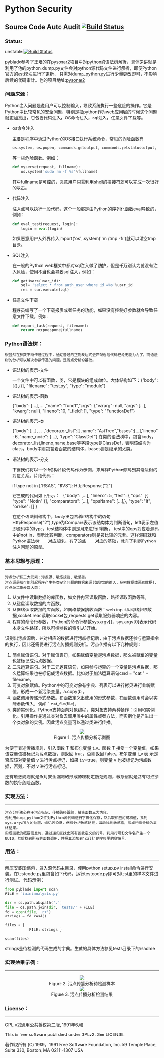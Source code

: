  Python Security
============
 Source Code Auto Audit  [![Build Status](https://travis-ci.org/younggege/pyblade.svg?branch=master)](https://travis-ci.org/younggege/pyblade)
------------------
### Status:

 unstable:[![Build Status](https://travis-ci.org/younggege/pyblade.svg?branch=github_unstable)](https://travis-ci.org/younggege/pyblade)
 
 pyblade参考了王垠的在pysonar2项目中对python的语法树解析，具体来讲就是利用了他的python_dump.py文件会对python源代码文件进行解析，即便Python官方的ast模块进行了更新，
 只需对dump_python.py进行少量更改即可，不影响后续的代码审计。他的项目地址:[pysonar2](https://github.com/yinwang0/pysonar2)

### 问题来源：
Python注入问题是说用户可以控制输入，导致系统执行一些危险的操作。它是Python中比较常见的安全问题，特别是把python作为web应用层的时候这个问题就更加突出，它包括代码注入，OS命令注入，sql注入，任意文件下载等。

* os命令注入

    主要是程序中通过Python的OS接口执行系统命令，常见的危险函数有
    ```python
    os.system, os.popen, commands.getoutput, commands.getstatusoutput, subprocess
    ```
    等一些危险函数。例如：
    ```python
    def myserve(request, fullname):
        os.system('sudo rm -f %s'%fullname)
    ```
    其中fullname是可控的，恶意用户只需利用shell的拼接符就可以完成一次很好的攻击。
    
* 代码注入

    注入点可以执行一段代码，这个一般都是由Python的序列化函数eval导致的，例如：
    ```python
    def eval_test(request, login):
        login = eval(login)
    ```    
    如果恶意用户从外界传入import('os').system('rm /tmp -fr')就可以清空tmp目录。
    
* SQL注入

   在一般的Python web框架中都对sql注入做了防护，但是千万别认为就没有注入风险，使用不当也会导致sql注入，例如：
   ```python
   def getUsers(user_id):
       sql= 'select * from auth_user where id =%s'%user_id
       res = cur.execute(sql)
   ```
   
* 任意文件下载

    程序员编写了一个下载报表或者任务的功能，如果没有控制好参数就会导致任意文件下载，例如:
    ```python
    def export_task(request, filename):
        return HttpRespone(fullname)
    ```
    
### Python语法树：
    很显然在参数不断传递过程中，通过普通的正则表达式去匹配危险代码已经无能为力了。而语法树的分析可以解决参数传递的问题，是污点分析的基础。
* 语法树的表示-文件

    一个文件中可以有函数，类，它是模块的组成单位。大体结构如下：{"body": [{},{}], "filename": "test.py", "type": "module"}
* 语法树的表示-函数

    {"body": [...], ... ,"name": "func1","args": {"vararg": null, "args":[...], "kwarg": null}, "lineno": 10, "_field":[], "type": "FunctionDef"}
* 语法树的表示-类

    {"body":[...], ... ,"decorator_list":[],name": "AstTree","bases":[...],"lineno" : 6, "name_node": {...}, "type":"ClassDef"}
    在类的语法树中，包含body，decorator_list,lineno,name,base等字段type是ClassDef，表明该结构为class，body中则包含着函数的结构体，bases则是继承的父类。
* 语法树的表示-分支

    下面我们将以一个if结构片段代码作为示例，来解释Python源码到其语法树的对应关系。片段代码： 
    
    if type not in ["RSAS", "BVS"]:
        HttpResponse("2")
        
    它生成的代码如下所示：
    ｛"body": [...], "lineno": 5,  "test": { "ops": [{ "type": "NotIn" }], "comparators": [...], "opsName": [...],}, "type": "If", "orelse": [] }
    
    在这个语法树结构中，body里包含着if结构中的语句HttpResponse("2"),type为Compare表示该结构体为判断语句，left表示左值即源码中的type，test结构体中则是用来进行if判断，
    test中的ops对应着源码中的not in，表示比较判断，comparators则是被比较的元素。这样源码就和Python语法树一一对应起来，有了这些一一对应的基础，就有了判断Python注入问题的原型。
    
### 基本思想与原理：
-----
    污点分析有三大元素：污点源、敏感规则、敏感宿。
    污点源是指可能引起程序产生各类安全问题的数据来源(如键盘的输入，秘密数据或恶意数据)，污点源主要分四大类：
1. 从文件中读取数据的库函数，如文件内容读取函数，路径读取函数等等。
2. 从键盘读取数据的库函数。
3. 从网络读取数据的库函数，如网络数据接收函数：web.input从网络获取数据,socket.read读取socket包,requests.get读取服务器响应的内容。
4. 程序的命令行参数， Python的命令行参数sys.argv[]，sys.argv[0]表示代码本身文件路径，所以可控参数的索引从1开始。
    
识别出污点源后，并对相应的数据进行污点标记后，由于污点数据还参与运算指令的执行，因此还需要进行污点传播规则分析。污点传播有以下几种规则：
    
1. 简单赋值语句。对于赋值语句，如果赋值变量是污点数据，那么被赋值的变量也被标记成污点数据。
2. 二元运算语句。对于二元运算语句，如果参与运算的一个变量是污点数据，那么运算结果也被标记成污点数据。比如对于加法运算语句cmd = "cat " + filename。
3. 可变对象赋值。Python中的可变对象有字典、列表可以进行拷贝进行重新赋值，形成一个新污染变量。a.copy(b)。
4. 函数调用传递形式参数。在函数定义出使用的形式参数，在函数调用时会以实际参数传入，例如：cat_file(file)。
5. 类的实例化。Python支持面向对象编程，类对象支持两种操作：引用和实例化。引用操作是通过类对象去调用类中的属性或者方法，而实例化是产生出一个类对象的实例。因此污点变量可以通过类进行传播。

<div align="center">
<img src="https://raw.githubusercontent.com/younggege/photos/77065cc752f4055b79d9eedb2a149b0a5428cf0c/taint.png" />
 </div>
 
<div align="center">
Figure 1. 污点传播分析示例图
 </div>
  
   为便于表述传播规则，引入函数 T 和布尔变量 t_v。函数 T 接受一个变量值，如果该变量值被标记为污点数据，则返回 true，否则返回 false。布尔变量 t_v 表
示是否应该对变量值 v 进行污点标记，如果 t_v=true，则变量 v 也被标记为污点数据，否则，不对 v 进行污点标记。 

   还有敏感规则就是争对安全漏洞的形成原理制定防范规则，敏感宿就是含有可控参数的执行危险函数。

    
### 实现方法：
------------------
    污点分析核心在于污点标记，传播路径跟踪，敏感函数三大内容。
    先利用dump_python文件对Python源代码进行字典化保存，然后取相应的键和值，找到sys.argv所在的位置，标记污染源，然后分析敏感路径，最后找到敏感宿，形成污染分析的最终结果。
    实现函数的概要信息时，通过递归查找出所有函数定义的行号，利用行号和文件名产生一个UUID，然后找到所有的函数调用，并把其添加到'call'的字典里的键值里。


### 用法：
------------------
解压安装压缩包，进入源代码主目录，使用python setup.py install命令进行安装。在testcode.py里包含如下代码，运行testcode.py即可对test里的样本文件进行测试。
代码示例：
```python
from pyblade import scan
FILE = 'taintanalysis.py'

dir = os.path.abspath('.')
file = os.path.join(dir, 'tests/' + FILE)
fd = open(file, 'r+')
strings = fd.read()

files = {
           FILE: strings }

scan(files)

```
strings是待检测的代码生成的字典。生成的具体方法参见tests目录下的readme

### 实现效果示例：
------
<div align="center">
<img src="https://raw.githubusercontent.com/younggege/photos/master/testfile.png" />
 </div>
 
<div align="center">
Figure 2. 污点传播分析待检测样本
 </div>


<div align="center">
<img src="https://raw.githubusercontent.com/younggege/photos/master/results1.png" />
 </div>

<div align="center">
Figure 3. 污点传播分析检测结果
 </div>


### License：
-----
GPL v2(通用公共授权第二版, 1991年6月)

This is free software published under GPLv2. See LICENSE.

著作权所有 (C) 1989，1991 Free Software Foundation, Inc.
59 Temple Place, Suite 330, Boston, MA 02111-1307 USA

